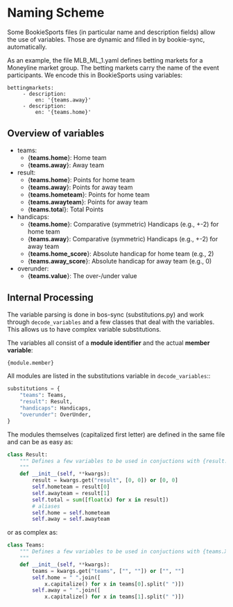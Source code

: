 # Naming Scheme

Some BookieSports files (in particular name and description fields) allow the use of variables. Those are dynamic and filled in by bookie-sync, automatically.

As an example, the file MLB\_ML\_1.yaml defines betting markets for a Moneyline market group. The betting markets carry the name of the event participants. We encode this in BookieSports using variables:

```
bettingmarkets:
     - description:
         en: '{teams.away}'
     - description:
         en: '{teams.home}'
```

## Overview of variables

* teams:
  * {**teams.home**}: Home team
  * {**teams.away**}: Away team
* result:
  * {**teams.home**}: Points for home team
  * {**teams.away**}: Points for away team
  * {**teams.hometeam**}: Points for home team
  * {**teams.awayteam**}: Points for away team
  * {**teams.tota**l}: Total Points
* handicaps:
  * {**teams.home**}: Comparative (symmetric) Handicaps (e.g., +-2) for home team
  * {**teams.away**}: Comparative (symmetric) Handicaps (e.g., +-2) for away team
  * {**teams.home\_score**}: Absolute handicap for home team (e.g., 2)
  * {**teams.away\_score**}: Absolute handicap for away team (e.g., 0)
* overunder:
  * {**teams.value**}: The over-/under value

## Internal Processing

The variable parsing is done in bos-sync (substitutions.py) and work through `decode_variables` and a few classes that deal with the variables. This allows us to have complex variable substitutions.

The variables all consist of a **module identifier** and the actual **member variable**:

```python
{module.member}
```

All modules are listed in the substitutions variable in `decode_variables`::

```python
substitutions = {
    "teams": Teams,
    "result": Result,
    "handicaps": Handicaps,
    "overunder": OverUnder,
}
```

The modules themselves (capitalized first letter) are defined in the same file and can be as easy as:

```python
class Result:
    """ Defines a few variables to be used in conjuctions with {result.X}
    """
    def __init__(self, **kwargs):
        result = kwargs.get("result", [0, 0]) or [0, 0]
        self.hometeam = result[0]
        self.awayteam = result[1]
        self.total = sum([float(x) for x in result])
        # aliases
        self.home = self.hometeam
        self.away = self.awayteam

```

or as complex as:

```python
class Teams:
    """ Defines a few variables to be used in conjuctions with {teams.X}
    """
    def __init__(self, **kwargs):
        teams = kwargs.get("teams", ["", ""]) or ["", ""]
        self.home = " ".join([
            x.capitalize() for x in teams[0].split(" ")])
        self.away = " ".join([
            x.capitalize() for x in teams[1].split(" ")])
```
